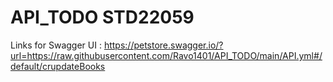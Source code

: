 # API_TODO STD22059
Links for Swagger UI : https://petstore.swagger.io/?url=https://raw.githubusercontent.com/Ravo1401/API_TODO/main/API.yml#/default/crupdateBooks
